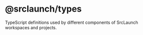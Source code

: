 # @srclaunch/types

TypeScript definitions used by different components of SrcLaunch workspaces and projects.
